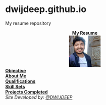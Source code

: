 # dwijdeep.github.io
My resume repository
<!DOCTYPE html PUBLIC "-//W3C//DTD XHTML 1.0 Strict//EN" "http://www.w3.org/TR/xhtml1/DTD/xhtml1-strict.dtd">
<html xmlns="http://www.w3.org/1999/xhtml" lang="en" xml:lang="en">
<html>
  <head><meta http-equiv="Content-Type" content="text/html; charset=UTF-8" />
    <title> My Resume </title>
    <link> <!-link for css--> </link>
  </head>
    <body>
        <center> <strong>My Resume</strong> </center> 
        <center> <img src="images/image.jpg" alt="image unavailable" width="100" height="100"> </center> 
        <a href = "obj.html"><strong>Objective </strong> </a><br>
        <a href="me.html"><strong>About Me </strong></a><br> 
        <a href="qual.html"><strong>Qualifications </strong></a><br>
		<a href="skills.html"><strong>Skill Sets</strong></a><br> 
        <a href="projects.html"><strong>Projects Completed </strong></a><br>
           <address>
              Site Developed by: <a href="www.facebook.com/dwijdeep">@DWIJDEEP </a> <br>
           </address>
     </body>
</html>
